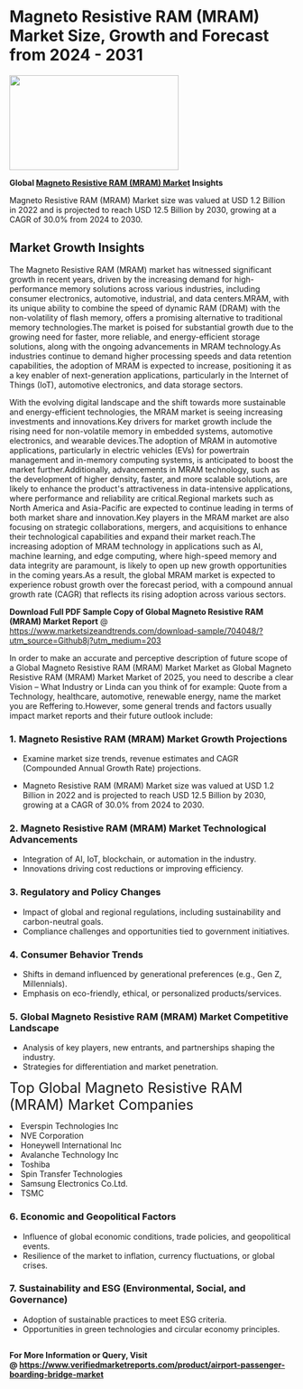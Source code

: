 <H1>Magneto Resistive RAM (MRAM) Market Size, Growth and Forecast from 2024 - 2031</H1><img class="aligncenter size-medium wp-image-584254" src="https://thirdeyenews.in/wp-content/uploads/2024/09/Global-Market-Research-300x168.jpeg" alt="" width="300" height="168" /><p><strong>Global&nbsp;<a href="https://www.marketsizeandtrends.com/download-sample/704048/?utm_source=Github8j?utm_medium=203">Magneto Resistive RAM (MRAM) Market</a> Insights</strong></p><p>Magneto Resistive RAM (MRAM) Market size was valued at USD 1.2 Billion in 2022 and is projected to reach USD 12.5 Billion by 2030, growing at a CAGR of 30.0% from 2024 to 2030.</p><p><h2>Market Growth Insights</h2> <p>The Magneto Resistive RAM (MRAM) market has witnessed significant growth in recent years, driven by the increasing demand for high-performance memory solutions across various industries, including consumer electronics, automotive, industrial, and data centers.MRAM, with its unique ability to combine the speed of dynamic RAM (DRAM) with the non-volatility of flash memory, offers a promising alternative to traditional memory technologies.The market is poised for substantial growth due to the growing need for faster, more reliable, and energy-efficient storage solutions, along with the ongoing advancements in MRAM technology.As industries continue to demand higher processing speeds and data retention capabilities, the adoption of MRAM is expected to increase, positioning it as a key enabler of next-generation applications, particularly in the Internet of Things (IoT), automotive electronics, and data storage sectors.</p> <p>With the evolving digital landscape and the shift towards more sustainable and energy-efficient technologies, the MRAM market is seeing increasing investments and innovations.Key drivers for market growth include the rising need for non-volatile memory in embedded systems, automotive electronics, and wearable devices.The adoption of MRAM in automotive applications, particularly in electric vehicles (EVs) for powertrain management and in-memory computing systems, is anticipated to boost the market further.Additionally, advancements in MRAM technology, such as the development of higher density, faster, and more scalable solutions, are likely to enhance the product's attractiveness in data-intensive applications, where performance and reliability are critical.Regional markets such as North America and Asia-Pacific are expected to continue leading in terms of both market share and innovation.Key players in the MRAM market are also focusing on strategic collaborations, mergers, and acquisitions to enhance their technological capabilities and expand their market reach.The increasing adoption of MRAM technology in applications such as AI, machine learning, and edge computing, where high-speed memory and data integrity are paramount, is likely to open up new growth opportunities in the coming years.As a result, the global MRAM market is expected to experience robust growth over the forecast period, with a compound annual growth rate (CAGR) that reflects its rising adoption across various sectors.<p><span class=""><strong>Download Full PDF Sample Copy of Global Magneto Resistive RAM (MRAM) Market Report</strong> @ <a href="https://www.marketsizeandtrends.com/download-sample/704048/?utm_source=Github8j?utm_medium=203" target="_blank">https://www.marketsizeandtrends.com/download-sample/704048/?utm_source=Github8j?utm_medium=203</a></span></p><p>In order to make an accurate and perceptive description of future scope of a Global&nbsp;Magneto Resistive RAM (MRAM) Market Market as Global&nbsp;Magneto Resistive RAM (MRAM) Market Market of 2025, you need to describe a clear Vision &ndash; What Industry or Linda can you think of for example: Quote from a Technology, healthcare, automotive, renewable energy, name the market you are Reffering to.However, some general trends and factors usually impact market reports and their future outlook include:</p><h3>1.&nbsp;<strong>Magneto Resistive RAM (MRAM) Market Growth Projections</strong></h3><ul><li>Examine market size trends, revenue estimates and CAGR (Compounded Annual Growth Rate) projections.</li><li><p>Magneto Resistive RAM (MRAM) Market size was valued at USD 1.2 Billion in 2022 and is projected to reach USD 12.5 Billion by 2030, growing at a CAGR of 30.0% from 2024 to 2030.</p></li></ul><h3>2.&nbsp;<strong>Magneto Resistive RAM (MRAM) Market Technological Advancements</strong></h3><ul><li>Integration of AI, IoT, blockchain, or automation in the industry.</li><li>Innovations driving cost reductions or improving efficiency.</li></ul><h3>3.&nbsp;<strong>Regulatory and Policy Changes</strong></h3><ul><li>Impact of global and regional regulations, including sustainability and carbon-neutral goals.</li><li>Compliance challenges and opportunities tied to government initiatives.</li></ul><h3>4.&nbsp;<strong>Consumer Behavior Trends</strong></h3><ul><li>Shifts in demand influenced by generational preferences (e.g., Gen Z, Millennials).</li><li>Emphasis on eco-friendly, ethical, or personalized products/services.</li></ul><h3>5.&nbsp;<strong>Global Magneto Resistive RAM (MRAM) Market Competitive Landscape</strong></h3><ul><li>Analysis of key players, new entrants, and partnerships shaping the industry.</li><li>Strategies for differentiation and market penetration.</li></ul><p data-pm-slice="1 1 []"><span style="color: inherit; font-family: inherit; font-size: 25px;">Top Global Magneto Resistive RAM (MRAM) Market Companies</span></p><div class="" data-test-id=""><p><li>Everspin Technologies Inc</li><li> NVE Corporation</li><li> Honeywell International Inc</li><li> Avalanche Technology Inc</li><li> Toshiba</li><li> Spin Transfer Technologies</li><li> Samsung Electronics Co.Ltd.</li><li> TSMC</li></p></div><h3>6.&nbsp;<strong>Economic and Geopolitical Factors</strong></h3><ul><li>Influence of global economic conditions, trade policies, and geopolitical events.</li><li>Resilience of the market to inflation, currency fluctuations, or global crises.</li></ul><h3>7.&nbsp;<strong>Sustainability and ESG (Environmental, Social, and Governance)</strong></h3><ul><li>Adoption of sustainable practices to meet ESG criteria.</li><li>Opportunities in green technologies and circular economy principles.</li></ul><h2><strong style="font-size: 14px;">For More Information or Query, Visit @&nbsp;</strong><a style="background-color: #ffffff; font-size: 14px;" href="https://www.marketsizeandtrends.com/report/magneto-resistive-ram-mram-market/" target="_blank">https://www.verifiedmarketreports.com/product/airport-passenger-boarding-bridge-market</a></h2>